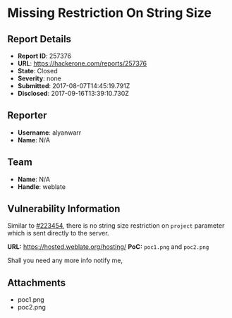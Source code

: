 # Missing Restriction On String Size

## Report Details
- **Report ID**: 257376
- **URL**: https://hackerone.com/reports/257376
- **State**: Closed
- **Severity**: none
- **Submitted**: 2017-08-07T14:45:19.791Z
- **Disclosed**: 2017-09-16T13:39:10.730Z

## Reporter
- **Username**: alyanwarr
- **Name**: N/A

## Team
- **Name**: N/A
- **Handle**: weblate

## Vulnerability Information
Similar to [#223454](https://hackerone.com/reports/223454), there is no string size restriction on `project` parameter which is sent directly to the server.  

**URL:** https://hosted.weblate.org/hosting/
**PoC:** `poc1.png` and `poc2.png`

Shall you need any more info notify me, 

## Attachments
- poc1.png
- poc2.png
